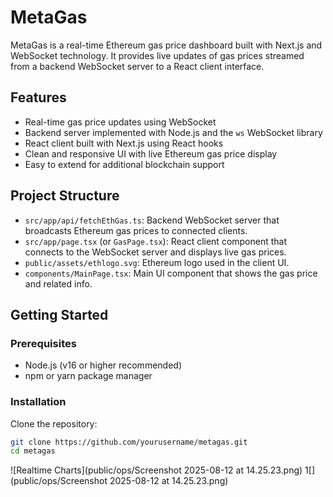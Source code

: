 
# MetaGas

MetaGas is a real-time Ethereum gas price dashboard built with Next.js and WebSocket technology. It provides live updates of gas prices streamed from a backend WebSocket server to a React client interface.

## Features

- Real-time gas price updates using WebSocket
- Backend server implemented with Node.js and the `ws` WebSocket library
- React client built with Next.js using React hooks
- Clean and responsive UI with live Ethereum gas price display
- Easy to extend for additional blockchain support

## Project Structure

- `src/app/api/fetchEthGas.ts`: Backend WebSocket server that broadcasts Ethereum gas prices to connected clients.
- `src/app/page.tsx` (or `GasPage.tsx`): React client component that connects to the WebSocket server and displays live gas prices.
- `public/assets/ethlogo.svg`: Ethereum logo used in the client UI.
- `components/MainPage.tsx`: Main UI component that shows the gas price and related info.

## Getting Started

### Prerequisites

- Node.js (v16 or higher recommended)
- npm or yarn package manager

### Installation
 Clone the repository:

   ```bash
   git clone https://github.com/yourusername/metagas.git
   cd metagas
   ```

![Realtime Charts](public/ops/Screenshot 2025-08-12 at 14.25.23.png)
1[](public/ops/Screenshot 2025-08-12 at 14.25.23.png)

